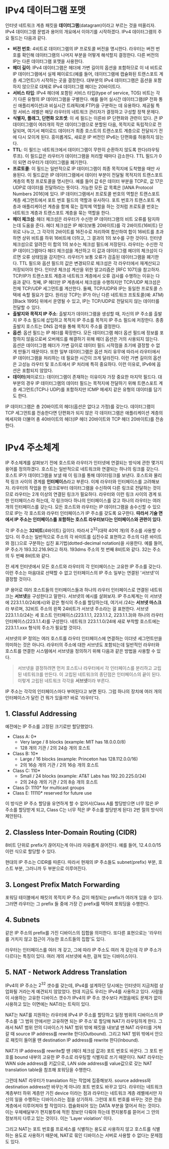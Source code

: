 # IPv4 데이터그램 포맷
인터넷 네트워크 계층 패킷을 **데이터그램**(datagram)이라고 부르는 것을 떠올리자. IPv4 데이터그램 문법과 용어의 개요에서 이야기를 시작하겠다. IPv4 데이터그램의 주요 필드는 다음과 같다.

- **버전 번호**: 4비트로 데이터그램의 IP 프로토콜 버전을 명시한다. 라우터는 버전 번호를 확인해 데이터그램의 나머지 부분을 어떻게 해석할지 결정한다. 다른 버전의 IP는 다른 데이터그램 포맷을 사용한다.
- **헤더 길이**: IPv4 데이터그램은 헤더에 가변 길이의 옵션을 포함하므로 이 네 비트로 IP 데이터그램에서 실제 페이로드(예를 들어, 데이터그램에 캡슐화된 트랜스포트 계층 세그먼트)가 시작하는 곳을 결정한다. 대부분의 IPv4 데이터그램은 옵션을 포함하지 않으므로 대체로 IPv4 데이터그램 헤더는 20바이트다.
- **서비스 타입**: IPv4 헤더에 포함된 서비스 타입(type of service, TOS) 비트는 각기 다른 유형의 IP 데이터그램을 구별한다. 예를 들어 실시간 데이터그램(IP 전화 통신 애플리케이션)과 비실시간 트래픽(예:FTP)을 구분하는 데 유용하다. 제공될 특정 서비스 레벨은 해당 라우터의 네트워크 관리자가 결정하고 구성할 정책 문제다. 
- **식별자, 플래그, 단편화 오프셋**: 이 세 필드는 이른바 IP 단편화와 관련이 있다. 큰 IP 데이터그램이 여러개의 작은 데이터그램으로 분할된 다음, 목적지로 독립적으로 전달되며, 여기서 페이로드 데이터가 최종 호스트의 트랜스포트 계층으로 전달되기 전에 다시 모이게 된다. 흥미롭게도, 새로운 IP 버전인 IPv6는 단편화를 허용하지 않는다.
- **TTL**: 이 필드는 네트워크에서 데이터그램이 무한히 순환하지 않도록 한다(라우팅 루프). 이 필드값은 라우터가 데이터그램을 처리할 때마다 감소한다. TTL 필드가 0이 되면 라우터가 데이터그램을 폐기한다.
- **프로토콜**: 이 필드는 일반적으로 IP 데이터그램이 최종 목적지에 도착했을 때만 사용된다. 이 필드값은 IP 데이터그램에서 데이터 부분이 전달될 목적지의 트랜스포트 계층의 특정 프로토콜을 명시한다. 예를 들어 값 6은 데이터 부분을 TCP로, 값 17은 UDP로 데이터를 전달하라는 뜻이다. 가능한 모든 값 목록은 [IANA Protocol Numbers 2016]에 있다. IP 데이터그램에서 프로토콜 번호의 역할은 트랜스포트 계층 세그먼트에서 포트 번호 필드의 역할과 유사하다. 포트 번호가 트랜스포트 계층과 애플리케이션 계층을 함께 묶는 접착제 역할을 하는 것처럼 프로토콜 번호는 네트워크 계층과 트랜스포트 계층을 묶는 역할을 한다.
- **헤더 체크섬**: 헤더 체크섬은 라우터가 수신한 IP 데이터그램의 비트 오류를 탐지하는데 도움을 준다. 헤더 체크섬은 IP 헤더(보통 20바이트)를 각 2바이트(16비트) 단위로 나누고, 그 각각의 2바이트를 16진수로 처리하여 합산하여 합이 16비트를 초과하면 상위 비트를 하위 16비트에 더하고, 그 결과의 1의 보수를 구한 것이다. 인터넷 체크섬으로 알려진 이 합의 1의 보수는 체크섬 필드에 저장된다. 라우터는 수신한 각 IP 데이터그램마다 헤더 체크섬을 계산하고 이 값과 데이터그램 헤더의 체크섬이 다르면 오류 상태임을 감지한다. 라우터가 보통 오류가 검출된 데이터그램을 폐기한다. TTL 필드와 옵션 필드의 값은 변경되므로 체크섬은 각 라우터에서 재계산되고 저장되어야 한다. 인터넷 체크섬 계산을 위한 알고리즘은 [RFC 1071]을 참고하자. TCP/IP가 트랜스포트 계층과 네트워크 계층에서 오류 검사를 수행하는 이유는 다음과 같다. 첫째, IP 헤더만 IP 계층에서 체크섬을 수행하지만 TCP/UDP 체크섬은 전체 TCP/UDP 세그먼트를 계산한다. 둘째, TCP/UDP와 IP는 동일한 프로토콜 스택에 속할 필요가 없다. 원리상 TCP는 IP가 아닌 다른 네트워크 프토토콜(예: ATM)[Black 1995] 위에서 운영될 수 있고, IP는 TCP/UDP로 전달되지 않는 데이터를 전달할 수 있다.
- **출발지와 목적지 IP 주소**: 출발지가 데이터그램을 생성할 때, 자신의 IP 주소를 출발지 IP 주소 필드에 삽입하고 목적지 IP 주소를 목적지 IP 주소 필드에 저장한다. 종종 출발지 호스트는 DNS 검색을 통해 목적지 주소를 결정한다. 
- **옵션**: 옵션 필드는 IP 헤더를 확장한다. 모든 데이터그램 헤더 옵션 필드에 정보를 포함하지 않음으로써 오버헤드를 해결하기 위해 헤더 옵션은 거의 사용되지 않는다. 옵션은 데이터그램 헤더가 가변 길이로 데이터 필드 시작점을 초기에 결정할 수 없게 만들기 때문이다. 또한 일부 데이터그램은 옵션 처리 유무에 따라서 라우터에서 IP 데이터그램을 처리하는 데 필요한 시간이 크게 달라진다. 이런 가변 길이의 옵션은 고성능 라우터 및 호스트에서 IP 처리에 특히 중요하다. 이런 이유로, IPv6에 옵션은 포함되지 않았다.
- **데이터**(페이로드): 데이터그램이 존재하는 이유이자 가장 중요한 마지막 필드다. 대부분의 경우 IP 데이터그램의 데이터 필드는 목적지에 전달하기 위해 트랜스포트 계층 세그먼트(TCP나 UDP)를 포함하지만 ICMP 메세지 같은 유형의 데이터를 담기도 한다.

IP 데이터그램은 총 20바이트의 헤더(옵션은 없다고 가정)를 갖는다. 데이터그램이 TCP 세그먼트를 전송한다면 단편화가 되지 않은 각 데이터그램은 애플리케이션 계층의 메세지와 더불어 총 40바이트의 헤더(IP 헤더 20바이트와 TCP 헤더 20바이트)를 전송한다.

# IPv4 주소체계
IP 주소체계를 살펴보기 전에 호스트와 라우터가 인터넷에 연결되는 방식에 관한 몇가지 용어를 정의하겠다. 호스트는 일반적으로 네트워크와 연결되는 하나의 링크를 갖는다. 호스트 IP가 데이터그램을 보낼 때 이 링크를 통해 데이터링크를 보낸다. 호스트와 물리적 링크 사이의 경계를 **인터페이스**라고 부른다. 이제 라우터와 인터페이스를 고려해보자. 라우터의 작업을 한 링크로부터 데이터그램을 수신하여 다른 링크로 전달하는 것이므로 라우터는 2개 이상의 연결된 링크가 필요하다. 라우터와 이런 링크 사이의 경계 또한 인터페이스라 하는데, 각 링크마다 하나의 인터페이스를 갖고 하나의 라우터는 여러 개의 인터페이스를 갖는다. 모든 호스트와 라우터는 IP 데이터그램을 송수신할 수 있으므로 IP는 각 호스트와 라우터 인터페이스가 IP 주소를 갖도록 요구한다. **따라서 기술 면에서 IP 주소는 인터페이스를 포함하는 호스트 라우터보다는 인터페이스와 관련이 있다**.

각 IP 주소는 **32비트**(4바이트) 길이다. 따라서 $2^{32}$(대략 40억 개)의 주소를 사용할 수 있다. 이 주소는 일반적으로 주소의 각 바이트를 십진수로 표현하고 주소의 다른 바이트와 점(.)으로 구분하는 십진 표기법(dotted-decimal notation)을 사용한다. 예를 들어, IP 주소가 193.32.216.9라고 하자. 193dms 주소의 첫 번째 8비트와 같다. 32는 주소의 두 번째 8비트와 같다.

전 세계 인터넷에서 모든 호스트와 라우터의 각 인터페이스는 고유한 IP 주소를 갖는다. 이런 주소는 마음대로 선택할 수 없고 인터페이스의 IP 주소 일부는 연결된 '서브넷'이 결정할 것이다.

IP 용어로 여러 호스트들의 인터페이스들과 하나의 라우터 인터페이스로 연결된 네트워크는 **서브넷**을 구성한다고 말한다. 서브넷의 예시를 살펴보자. IP 주소체계는 이 서브넷에 223.1.1.0/24(예시)와 같은 형식의 주소를 할당하는데, 여기서 /24는 **서브넷 마스크**라 부르며, 32비트 주소의 왼쪽 24비트가 서브넷 주소라는 걸 표현한다. 서브넷 223.1.1.0/24는 세 호스트 인터페이스(223.1.1.1, 223.1.1.2, 223.1.1.3)와 하나의 라우터 인터페이스(223.1.1.4)를 구성한다. 네트워크 223.1.1.0/24에 새로 부착할 호스트에는 223.1.1.xxx 형식의 주소가 필요할 것이다. 

서브넷의 IP 정의는 여러 호스트를 라우터 인터페이스에 연결하는 이더넷 세그먼트만을 의미하는 것은 아니다. 라우터의 주소에 대한 서브넷도 포함되는데 일반적인 라우터와 호스트를 연결한 시스템에서 서브넷을 정의하기 위해 다음과 같은 방법을 사용할 수 있다.

> 서브넷을 결정하려면 먼저 호스트나 라우터에서 각 인터페이스를 분리하고 고립된 네트워크를 만든다. 이 고립된 네트워크의 종단점은 인터페이스의 끝이 된다. 이렇게 고립된 네트워크 각각을 **서브넷**이라 부른다.

IP 주소는 각각의 인터페이스마다 부여된다고 보면 된다. 그럼 하나의 장치에 여러 개의 인터페이스가 달린 건 뭐가 있을까? 바로 '라우터'다.

## 1. Classful Addressing
예전에는 IP 주소를 고정된 크기로만 할당했었다.

- Class A: 0*
  - Very large / 8 blocks (example: MIT has 18.0.0.0/8)
  - 128 개의 기관 / 2의 24승 개의 호스트
- Class B: 10*
  -  Large / 16 blocks (example: Princeton has 128.112.0.0/16)
  - 2의 16승 개의 기관 / 2의 16승 개의 호스트
- Class C: 110*
  - Small / 24 blocks (example: AT&T Labs has 192.20.225.0/24)
  - 2의 24승 개의 기관 / 2의 8승 개의 호스트
- Class D: 1110* for multicast groups
- Class E: 11110* reserved for future use

이 방식은 IP 주소 할당을 유연하게 할 수 없어서(Class A를 할당받으면 너무 많은 IP 주소를 할당받게 되고, Class C는 너무 적은 IP 주소를 할당받게 된다) 2번 절의 방식이 제안된다.

## 2. Classless Inter-Domain Routing (CIDR)
8비트 단위로 prefix가 끊어지는게 아니라 자유롭게 끊어진다. 예를 들어, 12.4.0.0/15 이런 식으로 할당할 수 있다.

현대의 IP 주소는 CIDR를 따른다. 따라서 현재의 IP 주소들도 subnet(prefix) 부분, 호스트 부분, 그러니까 두 부분으로 이루어진다.

## 3. Longest Prefix Match Forwarding
포워딩 테이블에서 패킷의 목적지 IP 주소 값이 매칭되는 prefix가 여러개 있을 수 있다. 그러면 라우터는 그 prefix 들 중에 가장 긴 prefix를 택하여 포워딩을 수행한다.

## 4. Subnets
같은 IP 주소의 prefix를 가진 디바이스의 집합을 의미한다. 또다른 표현으로는 '라우터를 거치지 않고 접근이 가능한 호스트들의 집합'도 있다. 

라우터는 인터페이스를 여러 개 갖고, 그에 따라 IP 주소도 여러 개 갖는데 각 IP 주소가 다르다는 특징이 있다. 여러 개의 서브넷에 속한, 걸쳐 있는 디바이스이다.

## 5. NAT - Network Address Translation
IPv4의 IP 주소는 $2^{32}$ 갯수를 갖는데, IPv4를 설계하던 당시에는 인터넷이 지금처럼 상업화될 거라는게 예견되지 않았었다. 헌데 지금도 우리는 IPv4를 사용하고 있다. 사람들이 사용하는 고유한 디바이스 갯수가 IPv4의 IP 주소 갯수보다 커졌음에도 문제가 없이 사용하고 있는 이면에는 NAT라는 트릭이 있다.

NAT는 NAT를 지원하는 라우터에 IPv4 IP 주소를 할당하고 일정 범위의 디바이스의 IP 주소를 '그 범위 안에서만 고유하면 되는 IP 주소'로 할당해 NAT가 라우팅하게 한다. 그래서 NAT 범위 안의 디바이스가 NAT 범위 밖에 패킷을 내보낼 땐 NAT 라우터를 거쳐갈 때 source IP address를 rewrite 한다(Outbound). 그리고 NAT 범위 밖에서 안으로 패킷이 들어올 땐 destination IP address를 rewrite 한다(Inbound).

NAT가 IP address를 rewrite할 땐 (헤더 체크섬 값과) 포트 번호도 바꾼다. 그 포트 번호를 bound 내부의 고유한 IP 주소로 라우팅할 식별자로 쓰기 때문이다. NAT 라우터는  WAN side address를 키값으로, LAN side address를 value값으로 갖는 NAT translation table을 참조해 포워딩을 수행한다.

그런데 NAT 라우터가 translation 하는 작업에 집중해보자. source address와 destination address만 바꾸는게 아니라 포트 번호도 바꾸고 있다. 라우터는 네트워크 계층부터 하위 계층만 가진 device 이라는 점과 라우터는 네트워크 계층 레벨에서만 자신의 일을 수행하는 디바이스라는 점을 상기하자. 그런데 포트 번호를 바꾸는 것은 전송 계층에서 이루어져야 할 작업이다. 캡슐화되어 있는 DATA 부분을 열어서 하는 것이다. 이는 우체배달부가 편지봉투에 적힌 정보만 다뤄야 하는데 편지봉투를 뜯어서 그 안의 정보까지 다루고 있는 것이다. 이는 'Layer violation' 이다. 

그리고 NAT는 포트 번호를 프로세스를 식별하는 용도로 사용하지 않고 호스트를 식별하는 용도로 사용하기 때문에, NAT로 묶인 디바이스는 서버로 사용할 수 없다는 문제점도 있다.

